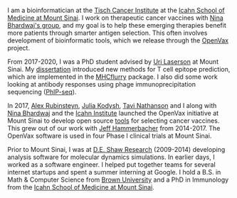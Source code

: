 I am a bioinformatician at the [Tisch Cancer Institute](https://icahn.mssm.edu/research/tisch) at
the [Icahn School of Medicine at Mount Sinai](https://icahn.mssm.edu/). I work on
therapeutic cancer vaccines with [Nina Bhardwaj's group](https://icahn.mssm.edu/profiles/nina-bhardwaj),
and my goal is to help these emerging therapies benefit more
patients through smarter antigen selection. This often involves development of
bioinformatic tools, which we release through the [OpenVax](https://github.com/openvax) project.

From 2017-2020, I was a PhD student advised by [Uri Laserson](https://twitter.com/laserson?lang=en)
at Mount Sinai. My [dissertation](/pdfs/TimODonnell-dissertation.pdf) introduced
new methods for T cell epitope prediction, which are implemented in the
[MHCflurry](https://github.com/openvax/mhcflurry) package. I also did some work
looking at antibody responses using phage immunoprecipitation
sequencing ([PhIP-seq](https://en.wikipedia.org/wiki/PhIP-Seq)).

In 2017, [Alex Rubinsteyn](https://www.med.unc.edu/genetics/directory/alex-rubinsteyn/),
[Julia Kodysh](https://twitter.com/JuliaKodysh),
[Tavi Nathanson](https://twitter.com/tavinathanson?lang=en) and I along with
[Nina Bhardwaj](https://icahn.mssm.edu/profiles/nina-bhardwaj) and the [Icahn
Institute](https://icahn.mssm.edu/research/genomics) launched the 
OpenVax initiative at Mount Sinai to develop open source [tools](https://github.com/openvax)
for selecting cancer vaccines. This grew out of our work with
[Jeff Hammerbacher](https://www.hammerlab.org/) from 2014-2017. The OpenVax software
is used in four Phase I clinical trials at Mount Sinai.

Prior to Mount Sinai, I was at [D.E. Shaw Research](https://www.deshawresearch.com/)
(2009-2014) developing analysis software for molecular dynamics simulations. In earlier days, I worked as a
software engineer. I helped put together teams
for several internet startups and spent a summer interning at Google. I hold a
B.S. in Math & Computer Science from [Brown University](https://cs.brown.edu) and
a PhD in Immunology from the [Icahn School of Medicine at Mount Sinai](https://icahn.mssm.edu/).
